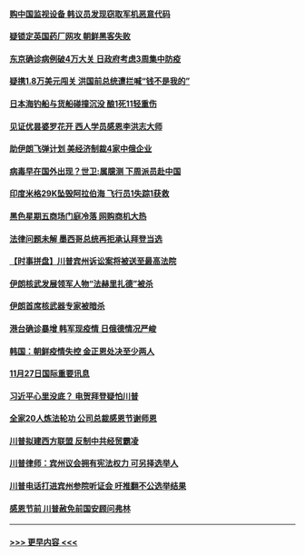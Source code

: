 #### [购中国监视设备 韩议员发现窃取军机恶意代码](../pages/prog202/a102997494.md?t=11282202) 
#### [疑锁定英国药厂网攻 朝鲜黑客失败](../pages/prog202/a102997486.md?t=11282202) 
#### [东京确诊病例破4万大关 日政府考虑3周集中防疫](../pages/prog202/a102997481.md?t=11282202) 
#### [疑携1.8万美元闯关 洪国前总统遭拦喊“钱不是我的”](../pages/prog202/a102997382.md?t=11282202) 
#### [日本海钓船与货船碰撞沉没 酿1死11轻重伤](../pages/prog202/a102997295.md?t=11282202) 
#### [见证优昙婆罗花开 西人学员感恩李洪志大师](../pages/prog202/a102997339.md?t=11282202) 
#### [助伊朗飞弹计划 美经济制裁4家中俄企业](../pages/prog202/a102997281.md?t=11282202) 
#### [病毒早在国外出现？世卫:属臆测 下周派员赴中国](../pages/prog202/a102997224.md?t=11282202) 
#### [印度米格29K坠毁阿拉伯海 飞行员1失踪1获救](../pages/prog202/a102997209.md?t=11282202) 
#### [黑色星期五商场门庭冷落 网购商机大热](../pages/prog202/a102997036.md?t=11282202) 
#### [法律问题未解 墨西哥总统再拒承认拜登当选](../pages/prog202/a102997007.md?t=11282202) 
#### [【时事拼盘】川普宾州诉讼案将被送至最高法院](../pages/prog202/a102997075.md?t=11282202) 
#### [伊朗核武发展领军人物“法赫里扎德”被杀](../pages/prog202/a102997070.md?t=11282202) 
#### [伊朗首席核武器专家被暗杀](../pages/prog202/a102996965.md?t=11282202) 
#### [港台确诊暴增 韩军现疫情 日俄德情况严峻](../pages/prog202/a102996922.md?t=11282202) 
#### [韩国：朝鲜疫情失控 金正恩处决至少两人](../pages/prog202/a102996909.md?t=11282202) 
#### [11月27日国际重要讯息](../pages/prog202/a102996682.md?t=11282202) 
#### [习近平心里没底？ 电贺拜登疑怕川普](../pages/prog202/a102996491.md?t=11282202) 
#### [全家20人炼法轮功 公司总裁感恩节谢师恩](../pages/prog202/a102996387.md?t=11282202) 
#### [川普拟建西方联盟 反制中共经贸霸凌](../pages/prog202/a102996194.md?t=11282202) 
#### [川普律师：宾州议会拥有宪法权力 可另择选举人](../pages/prog202/a102996113.md?t=11282202) 
#### [川普电话打进宾州参院听证会 吁推翻不公选举结果](../pages/prog202/a102995558.md?t=11282202) 
#### [感恩节前 川普赦免前国安顾问弗林](../pages/prog202/a102996116.md?t=11282202) 

----
#### [ >>> 更早内容 <<< ](../indexes/prog202-earlier.md)
